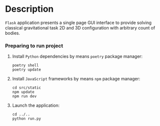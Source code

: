 # Description
`Flask` application presents a single page GUI interface to provide solving classical gravitational task 2D and 3D configuration with arbitrary count of bodies.

### Preparing to run project
1.  Install `Python` dependencies by means `poetry` package manager:

    ```properties
    poetry shell
    poetry update
    ```
2.  Install `JavaScript` frameworks by means `npm` package manager:

    ```properties
    cd src/static
    npm update
    npm run dev
    ```
3.  Launch the application:

    ```properties
    cd ../..
    python run.py
    ```